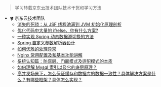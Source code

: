 <font face="幼圆">

> 学习转载京东云技术团队技术干货和学习方法

</font>

- 🍀 京东云技术团队
  - [消失的死锁：从 JSF 线程池满到 JVM 初始化原理剖析](https://zhuanlan.zhihu.com/p/636979698)
  - [优化代码中大量的 if/else，你有什么方案?](https://www.zhihu.com/question/344856665/answer/3052559059)
  - [一种实现 Spring 动态数据源切换的方法](https://zhuanlan.zhihu.com/p/638122954)
  - [Spring 自定义参数解析器设计](https://zhuanlan.zhihu.com/p/621847142)
  - [如何优雅的处理异常](https://zhuanlan.zhihu.com/p/624524378)
  - [Nginx 常用配置及和基本功能讲解](https://zhuanlan.zhihu.com/p/624570911)
  - [系统认知篇：防腐层、门面模式及适配模式的本质](https://zhuanlan.zhihu.com/p/624838862)
  - [如何理解 Mysql 索引以及它的底层原理？](https://www.zhihu.com/question/436110377/answer/2970624631)
  - [高并发场景下，怎么保证缓存和数据库的数据一致性？具体解决方案是什么？有哪些框架？具体怎么实现？](https://www.zhihu.com/question/458352302/answer/2990748762)
